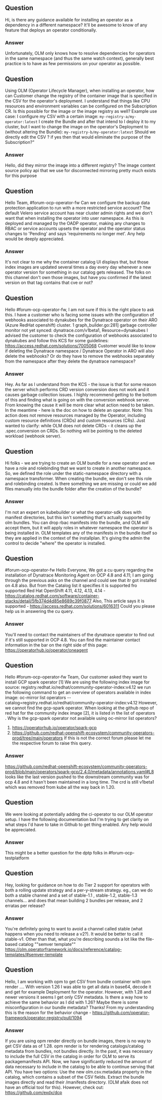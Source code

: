 ## Question 

Hi, is there any guidance available for installing an operator as a dependency in a different namespace? It'll be awesome to know of any feature that deploys an operator conditionally.
 
 
### Answer

Unfortunately, OLM only knows how to resolve dependencies for operators in the same namespace (and thus the same watch context), generally best practice is to have as few permissions on your operator as possible.

## Question 

Using OLM (Operator Lifecycle Manager), when installing an operator, how can Customer change the registry of the container image that is specified in the CSV for the operator's deployment.
I understand that things like CPU resources and environment variables can be configured on the Subscription CR. Is this possible for the image or the image registry as well?
Example use case:
I configure my CSV with a certain image:
`my-registry-a/my-operator:latest`
I create the Bundle and after that intend to I deploy it to my cluster, but I want to change the image on the operator's Deployment to (without altering the Bundle):
`my-registry-b/my-operator:latest`
Should we directly edit the CSV ?  if yes then that would eliminate the purpose of the Subscription?"


### Answer 

Hello, did they mirror the image into a different registry? The image content source policy api that we use for disconnected mirroring pretty much exists for this purpose

## Question 

Hello Team, #forum-ocp-operator-fw Can we configure the backup data protection application to run with a more restricted 
service account? The default Velero service account has near cluster admin rights and we don't want that when installing 
the operator into user namespace.  As this is deployed and managed by the OADP operator, making any changes to RBAC or 
service accounts upsets the operator and the operator status changes to 'Pending' and says 'requirements no longer met'.
Any help would be deeply appreciated.

### Answer

It's not clear to me why the container catalog UI displays that, but those index images are updated several times a day 
every day whenever a new operator version for something in our catalog gets released. The folks on this channel don't own 
those images, but have you confirmed if the latest version on that tag contains that cve or not?

## Question 

Hello #forum-ocp-operator-fw, I am not sure if this is the right place to ask this. I have a customer who is facing some issues with the configuration of webhooks associated to dynakubes for the Dynatrace operator on their ARO (Azure RedHat openshift) cluster.
1 graph_builder.go:281] garbage controller monitor not yet synced: dynatrace.com/v1beta1, Resource=dynakubes
I advised the customer to check the configuration of webhooks associated to dynakubes and follow this KCS for some guidelines: https://access.redhat.com/solutions/7005068
Customer would like to know if deleting the Dynatrace namespace / Dynatrace Operator in ARO will also delete the webhooks?
Or do they have to remove the webhooks separately from the namespace after they delete the dynatrace namespace?

### Answer 

Hey. As far as I understand from the KCS - the issue is that for some reason the server which performs CRD version conversion does not work and it causes garbage collection issues.
I highly recommend getting to the bottom of this and finding what is going on with the conversion webhook server. From knowing the cause it will be more clear what action need to be taken.
In the meantime - here is the doc on how to delete an operator. Note:
This action does not remove resources managed by the Operator, including custom resource definitions (CRDs) and custom resources (CRs). Just wanted to clarify: while OLM does not delete CRDs - it cleans up the .spec.conversion on CRDs.
So nothing will be pointing to the deleted workload (webhook server).

## Question 

Hi folks - we are trying to create an OLM bundle for a new operator and we have a role and rolebinding that we want to create in another namespace. So, we defined the role under the static-namespace  directory with a  namespace transformer. When creating the bundle, we don't see this role and rolebinding created. 
Is there something we are missing or could we add files manually into the bundle folder after the creation of the bundle?

### Answer 

I'm not an expert on kubebuilder or what the operator-sdk does with manifest directories, but this isn't something that's actually supported by olm bundles. You can drop rbac manifests into the bundle, and OLM will accept them, but it will apply roles in whatever namespace the operator is being installed in. OLM templates any of the manifests in the bundle itself so they are applied in the context of the installplan. 
It's giving the admin the control to decide "where" the operator is installed.


## Question 

#forum-ocp-operator-fw Hello Everyone, We got a cu query regarding the installation of  Dynatrace Monitoring Agent on OCP 4.8 and 4.11; I am going through the previous asks on the channel and could see that itr got installed on 4.8 also. But from the Catalog list it specifies it is supported fro supported Red Hat OpenShift 4.11, 4.12, 4.13, 4.14 -   https://catalog.redhat.com/software/container-stacks/detail/5fb374d4d85e8689c39f0877
Also, This article says it is supported   - https://access.redhat.com/solutions/6016311
Could you please help us in answering the cu query.

### Answer

You'll need to contact the maintainers of the dynatrace operator to find out if it's still supported  in OCP 4.8. You can find the maintainer contact information in the bar on the right side of this page: https://operatorhub.io/operator/oneagent

## Question 

Hello #forum-ocp-operator-fw Team,
Our customer asked they want to install  GCP spark operator [1]
We are using the following index image for source: registry.redhat.io/redhat/community-operator-index:v4.12
we run the following command to get an overview of operators available in index image:
oc-mirror list operators --catalog=registry.redhat.io/redhat/community-operator-index:v4.12
However, we cannot find the gcp-spark operator. When looking at the github repo of red hat for the community index image [2], it is listed in the list of operators .
Why is the gcp-spark operator not available using oc-mirror list operators?

1.  https://operatorhub.io/operator/spark-gcp
2. https://github.com/redhat-openshift-ecosystem/community-operators-prod/tree/main/operators
If this is not the correct forum please let me the respective forum to raise this query.

### Answer 

https://github.com/redhat-openshift-ecosystem/community-operators-prod/blob/main/operators/spark-gcp/2.4.0/metadata/annotations.yaml#L8 looks like the last version pushed to the downstream community was for ocp 4.8 and it hasn't been maintained in a long time. 
The crd is still v1beta1 which was removed from kube all the way back in 1.20. 

## Question 

 We were looking at potentially adding the ci-operator to our OLM operator setup. 
 I have the following documentation but I'm trying to get clarity on what steps I'd have to take in Github to get thing enabled. Any help would be appreciated. 
 
 ### Answer 
 
This might be a better question for the dptp folks in #forum-ocp-testplatform
 
 ## Question 
 
Hey, looking for guidance on how to do Tier 2 support for operators with both a rolling update strategy and a per-y-stream strategy.
eg., can we do both a stable channel and a set of stable-1.1 , stable-1.2, stable-1.3 channels...
and does that mean building 2 bundles per release, and 2 erratas per release?

### Answer 

You're definitely going to want to avoid a channel called stable (what happens when you need to release a v2?). It would be better to call it stable-v1.
Other than that, what you're describing sounds a lot like the file-based catalog ""semver template"" https://olm.operatorframework.io/docs/reference/catalog-templates/#semver-template


## Question 

Hello, I am working with opm to get CSV from bundle container with opm render .... With version 1.26 I was able to get all data in base64, decode it and get for example Deployment for the operator. However, with 1.28 and newer versions it seems I get only CSV metadata. Is there a way how to achieve the same behavior as I did with 1.26? Maybe there is some misconfiguration in our bundle metadata?  Thanks!
From my understanding this is the reason for the behavior change - https://github.com/operator-framework/operator-registry/pull/1094

### Answer

If you are using opm render directly on bundle images, there is no way to get CSV data as of 1.28.
opm render is for rendering  catalogs/catalog metadata from bundles, not bundles directly.
In the past, it was necessary to include the full CSV in the catalog in order for OLM to serve its packagemanifests API. Now, we have significantly reduced the amount of data necessary to include in the catalog to be able to continue serving that API.
You have two options:
Use the new olm.csv.metadata property in the catalog, which contains a subset of the CSV fields.
Extract the bundle images directly and read their /manifests directory. (OLM afaik does not have an official tool for this). However, check out: https://github.com/exdx/dcp